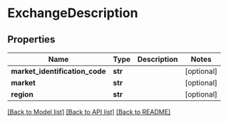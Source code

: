 # ExchangeDescription

## Properties
Name | Type | Description | Notes
------------ | ------------- | ------------- | -------------
**market_identification_code** | **str** |  | [optional] 
**market** | **str** |  | [optional] 
**region** | **str** |  | [optional] 

[[Back to Model list]](../README.md#documentation-for-models) [[Back to API list]](../README.md#documentation-for-api-endpoints) [[Back to README]](../README.md)

